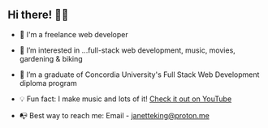 ## Hi there! 👋🏽
* 👾 I'm a freelance web developer
 
* 👀 I’m interested in ...full-stack web development, music, movies, gardening & biking

* 🌱 I’m a graduate of Concordia University's Full Stack Web Development diploma program
 
* 💡 Fun fact: I make music and lots of it! [Check it out on YouTube](https://www.youtube.com/watch?v=m99bW0duI6M)
 
* 📭 Best way to reach me: Email - janetteking@proton.me 

 

<!---
Jae-Kae/Jae-Kae is a ✨ special ✨ repository because its `README.md` (this file) appears on your GitHub profile.
You can click the Preview link to take a look at your changes.
--->
